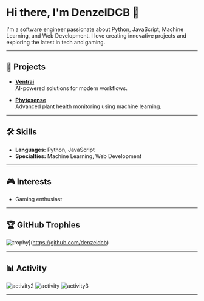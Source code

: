 # Hi there, I'm DenzelDCB 👋

I'm a software engineer passionate about Python, JavaScript, Machine Learning, and Web Development. I love creating innovative projects and exploring the latest in tech and gaming.

---

## 🚀 Projects

- **[Ventrai](https://ventrai.pages.dev)**  
  AI-powered solutions for modern workflows.

- **[Phytosense](https://phytosense.pages.dev)**  
  Advanced plant health monitoring using machine learning.

---

## 🛠️ Skills

- **Languages:** Python, JavaScript
- **Specialties:** Machine Learning, Web Development

---

## 🎮 Interests

- Gaming enthusiast

---

## 🏆 GitHub Trophies

![trophy](https://github-profile-trophy.vercel.app/?username=denzeldcb)](https://github.com/denzeldcb)

---

## 📊 Activity
![activity2](https://github-readme-streak-stats.herokuapp.com/?user=denzeldcb&theme=tokyonight)
![activity](https://github-readme-stats.vercel.app/api/top-langs/?username=denzeldcb&theme=tokyonight&langs_count=8)
![activity3](https://github-readme-stats.vercel.app/api?username=denzeldcb&show_icons=true&theme=tokyonight&include_all_commits=true)

---
